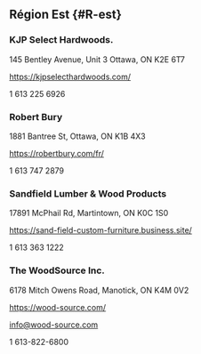 
## Région Est {#R-est}

### KJP Select Hardwoods.

145 Bentley Avenue, Unit 3 Ottawa, ON K2E 6T7

<https://kjpselecthardwoods.com/>

1 613 225 6926

### Robert Bury

1881 Bantree St, Ottawa, ON K1B 4X3

<https://robertbury.com/fr/>

1 613 747 2879

### Sandfield Lumber & Wood Products

17891 McPhail Rd, Martintown, ON K0C 1S0

<https://sand-field-custom-furniture.business.site/>

1 613 363 1222

### The WoodSource Inc.

6178 Mitch Owens Road, Manotick, ON K4M 0V2

<https://wood-source.com/>

info@wood-source.com

1 613-822-6800
